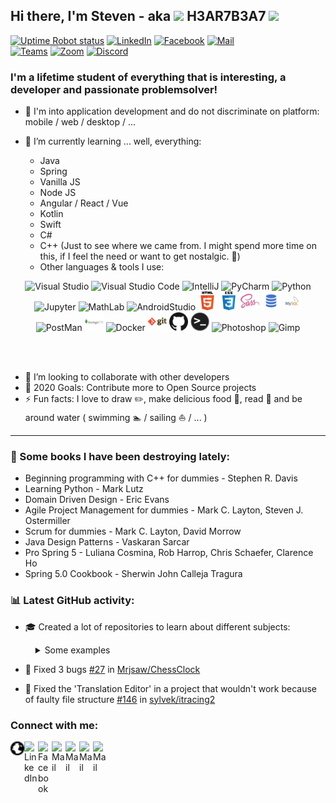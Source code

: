 ## Hi there, I'm Steven - aka <img width="20px" src="https://avatars0.githubusercontent.com/u/48164405?s=460&u=8df27165ef4844a868619d36976d785150b39d27&v=4"> H3AR7B3A7 <img width="20px" src="https://avatars0.githubusercontent.com/u/48164405?s=460&u=8df27165ef4844a868619d36976d785150b39d27&v=4">

[![Uptime Robot status](https://img.shields.io/uptimerobot/status/m786261833-47a772177c1d6fbb9c204565?label=Profile%20Page&style=for-the-badge)](https://h3ar7b3a7.github.io/ProfilePage)
[![LinkedIn](https://img.shields.io/badge/linkedin-%230077B5.svg?&style=for-the-badge&logo=linkedin&logoColor=white)](https://www.linkedin.com/in/developersteven)
[![Facebook](https://img.shields.io/badge/facebook-%231877F2.svg?&style=for-the-badge&logo=facebook&logoColor=white)](https://www.facebook.com/steven.d.powers.3)
[![Mail](https://img.shields.io/badge/gmail-D14836?&style=for-the-badge&logo=gmail&logoColor=white)](mailto:steven.d.hondt.sdh@gmail.com)
<br>
[![Teams](https://img.shields.io/badge/Microsoft%20Teams-6264A7?logo=microsoft-teams&logoColor=white&style=for-the-badge)](https://teams.microsoft.com/join/0djomfom3f3n)
[![Zoom](https://img.shields.io/badge/Zoom-2D8CFF?logo=zoom&logoColor=white&style=for-the-badge)](https://us05web.zoom.us/j/4965508526?pwd=Z1FjMWk1L3J0cElzQXhYQ04xY2R4QT09)
[![Discord](https://img.shields.io/badge/discord-%237289DA.svg?&style=for-the-badge&logo=discord&logoColor=white)](https://discord.gg/S8zPqsR)


### I'm a lifetime student of everything that is interesting, a developer and passionate problemsolver!

- 💪 I'm into application development and do not discriminate on platform: mobile / web / desktop / ...
- 🌱 I’m currently learning ... well, everything:

  - Java
  - Spring
  - Vanilla JS
  - Node JS
  - Angular / React / Vue
  - Kotlin
  - Swift
  - C#
  - C++ (Just to see where we came from. I might spend more time on this,
          if I feel the need or want to get nostalgic. 🤣)
  - Other languages & tools I use:

<p align="center">
<img alt="Visual Studio" width="30px" src="https://upload.wikimedia.org/wikipedia/commons/thumb/e/e4/Visual_Studio_2013_Logo.svg/500px-Visual_Studio_2013_Logo.svg.png" />
<img alt="Visual Studio Code" width="30px" src="https://upload.wikimedia.org/wikipedia/commons/thumb/9/9a/Visual_Studio_Code_1.35_icon.svg/512px-Visual_Studio_Code_1.35_icon.svg.png" />
<img alt="IntelliJ" width="30px" src="https://banner2.cleanpng.com/20180603/efw/kisspng-intellij-idea-integrated-development-environment-j-5b14b07dca5431.8900998115280825578288.jpg" />
<img alt="PyCharm" width="30px" src="https://upload.wikimedia.org/wikipedia/commons/thumb/a/a1/PyCharm_Logo.svg/512px-PyCharm_Logo.svg.png" />
<img alt="Python" width="30px" src="https://www.flaticon.com/svg/static/icons/svg/1387/1387537.svg" />
<img alt="Jupyter" width="30px" src="https://upload.wikimedia.org/wikipedia/commons/thumb/3/38/Jupyter_logo.svg/44px-Jupyter_logo.svg.png" />
<img alt="MathLab" width="30px" src="https://upload.wikimedia.org/wikipedia/commons/thumb/2/21/Matlab_Logo.png/667px-Matlab_Logo.png" />
<img alt="AndroidStudio" width="30px" src="https://upload.wikimedia.org/wikipedia/commons/thumb/6/68/Androidstudio.png/600px-Androidstudio.png" />
<img alt="HTML5" width="30px" src="https://raw.githubusercontent.com/github/explore/80688e429a7d4ef2fca1e82350fe8e3517d3494d/topics/html/html.png" />
<img alt="CSS3" width="30px" src="https://raw.githubusercontent.com/github/explore/80688e429a7d4ef2fca1e82350fe8e3517d3494d/topics/css/css.png" />
<img alt="Sass" width="30px" src="https://raw.githubusercontent.com/github/explore/80688e429a7d4ef2fca1e82350fe8e3517d3494d/topics/sass/sass.png" />
<img alt="SQL" width="30px" src="https://raw.githubusercontent.com/github/explore/80688e429a7d4ef2fca1e82350fe8e3517d3494d/topics/sql/sql.png" />
<img alt="MySQL" width="30px" src="https://raw.githubusercontent.com/github/explore/80688e429a7d4ef2fca1e82350fe8e3517d3494d/topics/mysql/mysql.png" />
<img alt="PostMan" width="30px" src="https://www.migenius.com/migenius/wp-content/uploads/2016/06/postman-logo@2x-540x540.png" />
<img alt="MongoDB" width="30px" src="https://raw.githubusercontent.com/github/explore/80688e429a7d4ef2fca1e82350fe8e3517d3494d/topics/mongodb/mongodb.png" />
<img alt="Docker" width="30px" src="https://nl-wiki.ikoula.com/images/7/7a/Docker_log.png" />
<img alt="Git" width="30px" src="https://raw.githubusercontent.com/github/explore/80688e429a7d4ef2fca1e82350fe8e3517d3494d/topics/git/git.png" />
<img alt="GitHub" width="30px" src="https://raw.githubusercontent.com/github/explore/78df643247d429f6cc873026c0622819ad797942/topics/github/github.png" />
<img alt="Terminal" width="30px" src="https://raw.githubusercontent.com/github/explore/80688e429a7d4ef2fca1e82350fe8e3517d3494d/topics/terminal/terminal.png" />
<img alt="Photoshop" width="30px" src="https://upload.wikimedia.org/wikipedia/commons/b/be/Adobe_Photoshop_CS6_icon.png" />
<img alt="Gimp" width="30px" src="https://upload.wikimedia.org/wikipedia/commons/5/55/GIMP_Icon.png" />
</p>
<br>
<br>

- 👯 I’m looking to collaborate with other developers
- 🥅 2020 Goals: Contribute more to Open Source projects
- ⚡ Fun facts: I love to draw ✏️, make delicious food 🍴, read 📕 and be around water ( swimming 🏊 / sailing ⛵ / ... )

---

### 📕 Some books I have been destroying lately:

- Beginning programming with C++ for dummies - Stephen R. Davis
- Learning Python - Mark Lutz
- Domain Driven Design - Eric Evans
- Agile Project Management for dummies - Mark C. Layton, Steven J. Ostermiller
- Scrum for dummies - Mark C. Layton, David Morrow
- Java Design Patterns - Vaskaran Sarcar
- Pro Spring 5 - Luliana Cosmina, Rob Harrop, Chris Schaefer, Clarence Ho
- Spring 5.0 Cookbook - Sherwin John Calleja Tragura

### 📊 Latest GitHub activity:
- 🎓 Created a lot of repositories to learn about different subjects:
    <details style="padding-left: 1rem;">
      <summary>Some examples</summary>
  
     - Spring web: [SpringMVC](https://github.com/H3AR7B3A7/SpringMVC), [SpringServletStackXml](https://github.com/H3AR7B3A7/SpringServletStackXml) & [SpringServletStackCode](https://github.com/H3AR7B3A7/SpringServletStackCode)
     - Spring security & more: [SpringCourses](https://github.com/H3AR7B3A7/SpringCourses)
     - Spring boot: [TjEnterprise-pet-store](https://github.com/H3AR7B3A7/TjEnterprise-pet-store)
     - Jupyter Lab & Notebooks: [ExploringJupyterLab](https://github.com/H3AR7B3A7/ExploringJupyterLab)
     - Vanilla Javascript: [JSProjects](https://github.com/H3AR7B3A7/JSProjects)
     - PyGame: [SpaceInvaders](https://github.com/H3AR7B3A7/SpaceInvaders)
     - Java I/O: [AutomatedPitchMailer](https://github.com/H3AR7B3A7/AutomatedPitchMailer)
     - ...
 
    </details>

- 💪 Fixed 3 bugs [#27](https://github.com/Mrjsaw/ChessClock/pull/27) in [Mrjsaw/ChessClock](https://github.com/Mrjsaw/ChessClock)
- 💪 Fixed the 'Translation Editor' in a project that wouldn't work because of faulty file structure [#146](https://github.com/sylvek/itracing2/pull/146) in [sylvek/itracing2](https://github.com/sylvek/itracing2)

### Connect with me:

[<img align="left" alt="ProfilePage" width="22px" src="https://raw.githubusercontent.com/iconic/open-iconic/master/svg/globe.svg" />](https://h3ar7b3a7.github.io/ProfilePage)
[<img align="left" alt="LinkedIn" width="22px" src="https://cdn.jsdelivr.net/npm/simple-icons@v3/icons/linkedin.svg" />](https://www.linkedin.com/in/developersteven)
[<img align="left" alt="Facebook" width="22px" src="https://cdn.jsdelivr.net/npm/simple-icons@3.12.1/icons/facebook.svg" />](https://www.facebook.com/steven.d.powers.3)
[<img align="left" alt="Mail" width="22px" src="https://cdn.jsdelivr.net/npm/simple-icons@3.12.1/icons/mail-dot-ru.svg" />](mailto:steven.d.hondt.sdh@gmail.com)
[<img align="left" alt="Mail" width="22px" src="https://cdn.jsdelivr.net/npm/simple-icons@3.12.1/icons/microsoftteams.svg" />](https://teams.microsoft.com/join/0djomfom3f3n)
[<img align="left" alt="Mail" width="22px" src="https://cdn.icon-icons.com/icons2/2428/PNG/512/zoom_black_logo_icon_147040.png" />](https://us05web.zoom.us/j/4965508526?pwd=Z1FjMWk1L3J0cElzQXhYQ04xY2R4QT09)
[<img align="left" alt="Mail" width="22px" src="https://cdn.jsdelivr.net/npm/simple-icons@3.12.1/icons/discord.svg" />](https://discord.gg/S8zPqsR)
